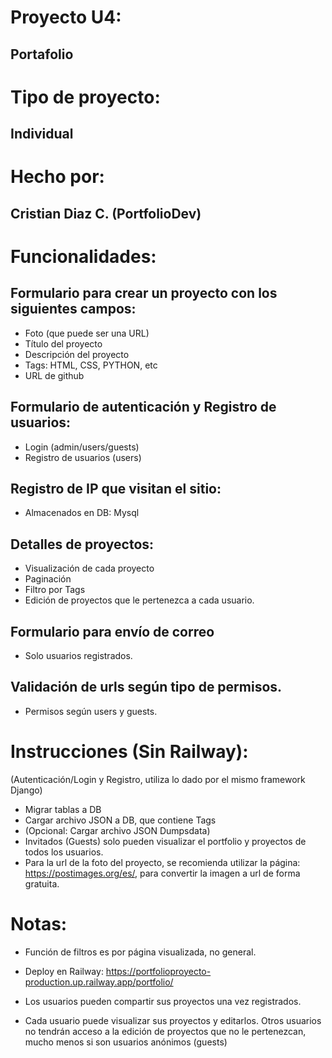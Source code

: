 # Proyecto U4: 
## Portafolio
# Tipo de proyecto: 
## Individual
# Hecho por:
## Cristian Diaz C. (PortfolioDev)
# Funcionalidades:
## Formulario para crear un proyecto con los siguientes campos:

- Foto (que puede ser una URL)
- Título del proyecto
- Descripción del proyecto
- Tags: HTML, CSS, PYTHON, etc
- URL de github

## Formulario de autenticación y Registro de usuarios:
- Login (admin/users/guests)
- Registro de usuarios (users)

## Registro de IP que visitan el sitio:
- Almacenados en DB: Mysql

## Detalles de proyectos:
- Visualización de cada proyecto
- Paginación
- Filtro por Tags
- Edición de proyectos que le pertenezca a cada usuario.

## Formulario para envío de correo
- Solo usuarios registrados.

## Validación de urls según tipo de permisos.
- Permisos según users y guests.
#
# Instrucciones (Sin Railway):
(Autenticación/Login y Registro, utiliza lo dado por el mismo framework Django)
- Migrar tablas a DB 
- Cargar archivo JSON a DB, que contiene Tags
- (Opcional: Cargar archivo JSON Dumpsdata)
- Invitados (Guests) solo pueden visualizar el portfolio y proyectos de todos los usuarios.
- Para la url de la foto del proyecto, se recomienda utilizar la página: https://postimages.org/es/, para convertir la imagen a url de forma gratuita.
#
# Notas:
- Función de filtros es por página visualizada, no general.
- Deploy en Railway: https://portfolioproyecto-production.up.railway.app/portfolio/

- Los usuarios pueden compartir sus proyectos una vez registrados.

- Cada usuario puede visualizar sus proyectos y editarlos. Otros usuarios no tendrán acceso a la edición de proyectos que no le pertenezcan, mucho menos si son usuarios anónimos (guests)
